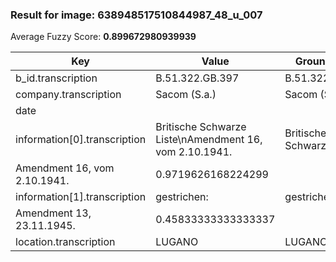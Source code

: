 ### Result for image: 638948517510844987_48_u_007
Average Fuzzy Score: **0.899672980939939**
<small>

| Key | Value | Ground Truth | Score |
| --- | --- | --- | --- |
| b_id.transcription | B.51.322.GB.397 | B.51.322.GB.397. | 0.967741935483871 |
| company.transcription | Sacom (S.a.) | Sacom (S.a.) | 1.0 |
| date |  |  | 1.0 |
| information[0].transcription | Britische Schwarze Liste\nAmendment 16, vom 2.10.1941. | Britische Schwarze Liste
Amendment 16, vom 2.10.1941. | 0.9719626168224299 |
| information[1].transcription | gestrichen: | gestrichen:
Amendment 13, 23.11.1945. | 0.45833333333333337 |
| location.transcription | LUGANO | LUGANO | 1.0 |

</small>
